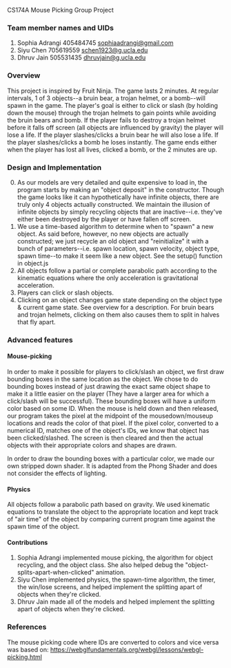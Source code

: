  CS174A Mouse Picking Group Project

### Team member names and UIDs
1. Sophia Adrangi 405484745 sophiaadrangi@gmail.com
2. Siyu Chen 705619559 schen1923@g.ucla.edu
3. Dhruv Jain 505531435 dhruvjain@g.ucla.edu

### Overview
This project is inspired by Fruit Ninja. The game lasts 2 minutes. At regular intervals, 1 of 3 objects--a bruin bear, a trojan helmet, or a bomb--will spawn in the game. The player's goal is either to click or slash (by holding down the mouse) through the trojan helmets to gain points while avoiding the bruin bears and bomb. If the player fails to destroy a trojan helmet before it falls off screen (all objects are influenced by gravity) the player will lose a life. If the player slashes/clicks a bruin bear he will also lose a life. If the player slashes/clicks a bomb he loses instantly. The game ends either when the player has lost all lives, clicked a bomb, or the 2 minutes are up. 

### Design and Implementation
0. As our models are very detailed and quite expensive to load in, the program starts by making an "object deposit" in the constructor. Though the game looks like it can hypothetically have infinite objects, there are truly only 4 objects actually constructed. We maintain the illusion of infinite objects by simply recycling objects that are inactive--i.e. they've either been destroyed by the player or have fallen off screen. 
1. We use a time-based algorithm to determine when to "spawn" a new object. As said before, however, no new objects are actually constructed; we just recycle an old object and "reinitialize" it with a bunch of parameters--i.e. spawn location, spawn velocity, object type, spawn time--to make it seem like a new object. See the setup() function in object.js 
2. All objects follow a partial or complete parabolic path according to the kinematic equations where the only acceleration is gravitational acceleration. 
3. Players can click or slash objects. 
4. Clicking on an object changes game state depending on the object type & current game state. See overview for a description. For bruin bears and trojan helmets, clicking on them also causes them to split in halves that fly apart. 

### Advanced features
#### Mouse-picking
In order to make it possible for players to click/slash an object, we first draw bounding boxes in the same location as the object.
We chose to do bounding boxes instead of just drawing the exact same object shape to make it a little easier on the player (They have a larger area for which a click/slash will be successful). These bounding boxes will have a uniform color based on some ID. When the mouse is held down and then released, our program takes the pixel at the midpoint of the mousedown/mouseup locations and reads the color of that pixel. If the pixel color, converted to a numerical ID, matches one of the object's IDs, we know that object has been clicked/slashed. The screen is then cleared and then the actual objects with their appropriate colors and shapes are drawn. 

In order to draw the bounding boxes with a particular color, we made our own stripped down shader. It is adapted from the Phong Shader and does not consider the effects of lighting. 

#### Physics 
All objects follow a parabolic path based on gravity. We used kinematic equations to translate the object to the appropriate location and kept track of "air time" of the object by comparing current program time against the spawn time of the object. 

#### Contributions
1. Sophia Adrangi implemented mouse picking, the algorithm for object recycling, and the object class. She also helped debug the "object-splits-apart-when-clicked" animation. 
2. Siyu Chen implemented physics, the spawn-time algorithm, the timer, the win/lose screens, and helped implement the splitting apart of objects when they're clicked. 
3. Dhruv Jain made all of the models and helped implement the splitting apart of objects when they're clicked. 

### References
The mouse picking code where IDs are converted to colors and vice versa was based on: 
https://webglfundamentals.org/webgl/lessons/webgl-picking.html


